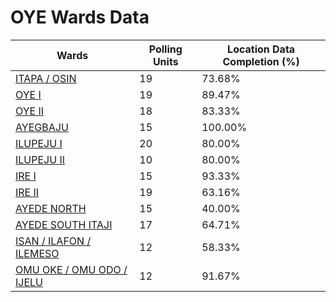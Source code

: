 
# OYE Wards Data

| Wards | Polling Units | Location Data Completion (%) |
| ---- | ----- | ------- |
| [ITAPA / OSIN](./wards/2963-itapa-/-osin) | 19 | 73.68% |
| [OYE I](./wards/2964-oye-i) | 19 | 89.47% |
| [OYE II](./wards/2965-oye-ii) | 18 | 83.33% |
| [AYEGBAJU](./wards/2966-ayegbaju) | 15 | 100.00% |
| [ILUPEJU  I](./wards/2967-ilupeju-i) | 20 | 80.00% |
| [ILUPEJU  II](./wards/2968-ilupeju-ii) | 10 | 80.00% |
| [IRE  I](./wards/2969-ire-i) | 15 | 93.33% |
| [IRE  II](./wards/2970-ire-ii) | 19 | 63.16% |
| [AYEDE NORTH](./wards/2971-ayede-north) | 15 | 40.00% |
| [AYEDE SOUTH ITAJI](./wards/2972-ayede-south-itaji) | 17 | 64.71% |
| [ISAN / ILAFON / ILEMESO](./wards/2973-isan-/-ilafon-/-ilemeso) | 12 | 58.33% |
| [OMU OKE / OMU ODO / IJELU](./wards/2974-omu-oke-/-omu-odo-/-ijelu) | 12 | 91.67% |




